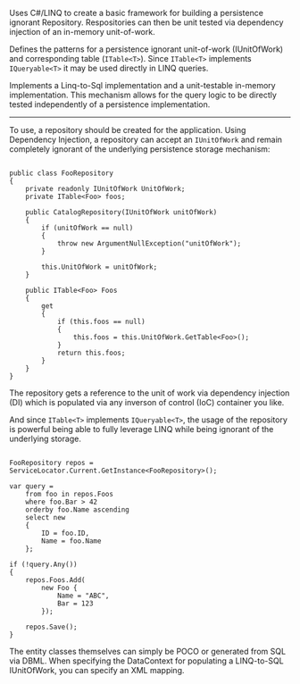 Uses C#/LINQ to create a basic framework for building a persistence ignorant Repository. Respositories can then be unit tested via dependency injection of an in-memory unit-of-work.

Defines the patterns for a persistence ignorant unit-of-work (IUnitOfWork) and corresponding table (`ITable<T>`). Since `ITable<T>` implements `IQueryable<T>` it may be used directly in LINQ queries.

Implements a Linq-to-Sql implementation and a unit-testable in-memory implementation. This mechanism allows for the query logic to be directly tested independently of a persistence implementation.


---


To use, a repository should be created for the application. Using Dependency Injection, a repository can accept an `IUnitOfWork` and remain completely ignorant of the underlying persistence storage mechanism:

```

public class FooRepository
{
	private readonly IUnitOfWork UnitOfWork;
	private ITable<Foo> foos;

	public CatalogRepository(IUnitOfWork unitOfWork)
	{
		if (unitOfWork == null)
		{
			throw new ArgumentNullException("unitOfWork");
		}

		this.UnitOfWork = unitOfWork;
	}

	public ITable<Foo> Foos
	{
		get
		{
			if (this.foos == null)
			{
				this.foos = this.UnitOfWork.GetTable<Foo>();
			}
			return this.foos;
		}
	}
}

```

The repository gets a reference to the unit of work via dependency injection (DI) which is populated via any inverson of control (IoC) container you like.

And since `ITable<T>` implements `IQueryable<T>`, the usage of the repository is powerful being able to fully leverage LINQ while being ignorant of the underlying storage.

```

FooRepository repos = ServiceLocator.Current.GetInstance<FooRepository>();

var query =
	from foo in repos.Foos
	where foo.Bar > 42
	orderby foo.Name ascending
	select new
	{
		ID = foo.ID,
		Name = foo.Name
	};

if (!query.Any())
{
	repos.Foos.Add(
		new Foo {
			Name = "ABC",
			Bar = 123
		});

	repos.Save();
}

```

The entity classes themselves can simply be POCO or generated from SQL via DBML. When specifying the DataContext for populating a LINQ-to-SQL IUnitOfWork, you can specify an XML mapping.